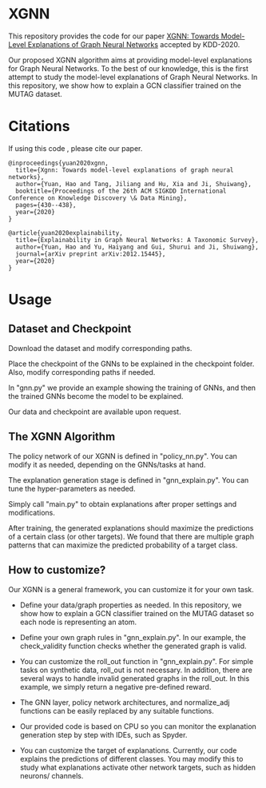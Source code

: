 # XGNN

This repository provides the code for our paper [XGNN: Towards Model-Level Explanations of Graph Neural Networks](https://arxiv.org/abs/2006.02587) accepted by KDD-2020. 

Our proposed XGNN algorithm aims at providing model-level explanations for Graph Neural Networks. To the best of our knowledge, this is the first attempt to study the model-level explanations of Graph Neural Networks. In this repository, we show how to explain a GCN classifier trained on the MUTAG dataset. 


# Citations
If using this code , please cite our paper.
```
@inproceedings{yuan2020xgnn,
  title={Xgnn: Towards model-level explanations of graph neural networks},
  author={Yuan, Hao and Tang, Jiliang and Hu, Xia and Ji, Shuiwang},
  booktitle={Proceedings of the 26th ACM SIGKDD International Conference on Knowledge Discovery \& Data Mining},
  pages={430--438},
  year={2020}
}
```


```
@article{yuan2020explainability,
  title={Explainability in Graph Neural Networks: A Taxonomic Survey},
  author={Yuan, Hao and Yu, Haiyang and Gui, Shurui and Ji, Shuiwang},
  journal={arXiv preprint arXiv:2012.15445},
  year={2020}
}
```

# Usage

## Dataset and Checkpoint

Download the dataset and modify corresponding paths. 

Place the checkpoint of the GNNs to be explained in the checkpoint folder. Also, modify corresponding paths if needed.

In "gnn.py" we provide an example showing the training of GNNs, and then the trained GNNs become the model to be explained. 

Our data and checkpoint are available upon request. 

## The XGNN Algorithm

The policy network of our XGNN is defined in "policy_nn.py". You can modify it as needed, depending on the GNNs/tasks at hand. 

The explanation generation stage is defined in "gnn_explain.py". You can tune the hyper-parameters as needed. 

Simply call "main.py" to obtain explanations after proper settings and modifications. 

After training, the generated explanations should maximize the predictions of a certain class (or other targets). We found that there are multiple graph patterns that can maximize the predicted probability of a target class. 


## How to customize?

Our XGNN is a general framework, you can customize it for your own task. 

- Define your data/graph properties as needed. In this repository, we show how to explain a GCN classifier trained on the MUTAG dataset so each node is representing an atom. 

- Define your own graph rules in "gnn_explain.py". In our example, the check_validity function checks whether the generated graph is valid. 

- You can customize the roll_out function in "gnn_explain.py". For simple tasks on synthetic data, roll_out is not necessary. In addition, there are several ways to handle invalid generated graphs in the roll_out. In this example, we simply return a negative pre-defined reward. 

- The GNN layer, policy network architectures, and normalize_adj functions can be easily replaced by any suitable functions. 

- Our provided code is based on CPU so you can monitor the explanation generation step by step with IDEs, such as Spyder. 

- You can customize the target of explanations. Currently, our code explains the predictions of different classes. You may modify this to study what explanations activate other network targets, such as hidden neurons/ channels. 

